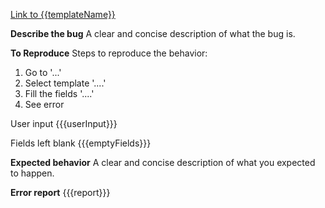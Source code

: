 [Link to {{templateName}}]({{{templateUrl}}})

**Describe the bug**
A clear and concise description of what the bug is.

**To Reproduce**
Steps to reproduce the behavior:
1. Go to '...'
2. Select template '....'
3. Fill the fields '....'
4. See error

User input
{{{userInput}}}

Fields left blank
{{{emptyFields}}}

**Expected behavior**
A clear and concise description of what you expected to happen.

**Error report**
{{{report}}}
